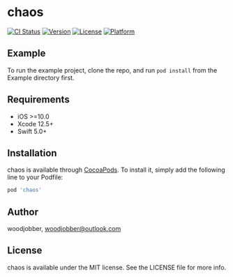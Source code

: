 # chaos

[![CI Status](https://img.shields.io/travis/woodjobber/chaos.svg?style=flat)](https://travis-ci.org/woodjobber/chaos)
[![Version](https://img.shields.io/cocoapods/v/chaos.svg?style=flat)](https://cocoapods.org/pods/chaos)
[![License](https://img.shields.io/cocoapods/l/chaos.svg?style=flat)](https://cocoapods.org/pods/chaos)
[![Platform](https://img.shields.io/cocoapods/p/chaos.svg?style=flat)](https://cocoapods.org/pods/chaos)

## Example

To run the example project, clone the repo, and run `pod install` from the Example directory first.

## Requirements
- iOS >=10.0
- Xcode 12.5+
- Swift 5.0+

## Installation

chaos is available through [CocoaPods](https://cocoapods.org). To install
it, simply add the following line to your Podfile:

```ruby
pod 'chaos'
```

## Author

woodjobber, woodjobber@outlook.com

## License

chaos is available under the MIT license. See the LICENSE file for more info.
